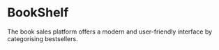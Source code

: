 # BookShelf

The book sales platform offers a modern and user-friendly interface by categorising bestsellers.